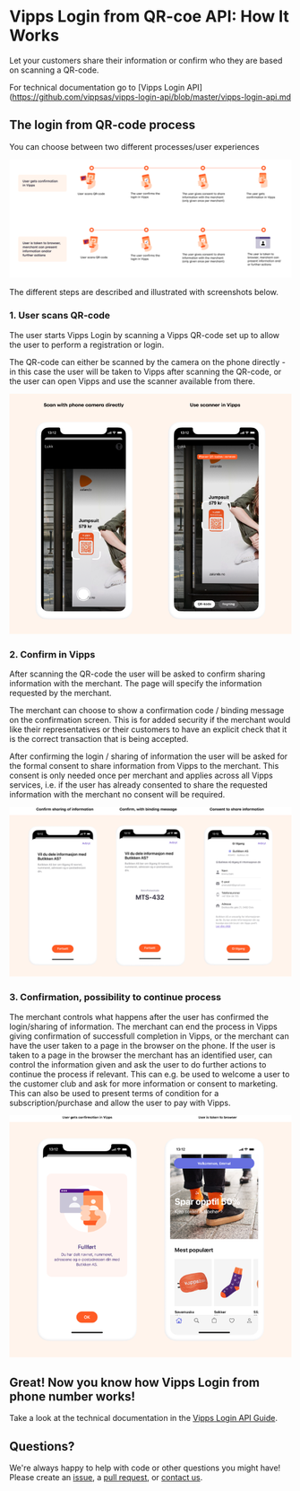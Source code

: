 # Vipps Login from QR-coe API: How It Works

Let your customers share their information or confirm who they are based on scanning a QR-code.

For technical documentation go to
[Vipps Login API](https://github.com/vippsas/vipps-login-api/blob/master/vipps-login-api.md

## The login from QR-code process
You can choose between two different processes/user experiences 

![login process](images/vipps-login-from-QR-process.png)

The different steps are described and illustrated with screenshots below.

### 1. User scans QR-code
The user starts Vipps Login by scanning a Vipps QR-code set up to allow the user to perform a registration or login.

The QR-code can either be scanned by the camera on the phone directly - in this case the user will be taken to Vipps after scanning the QR-code, or the user can open Vipps and use the scanner available from there.

![User gets push message from Vipps](images/vipps-login-QR-scan.png)

### 2. Confirm in Vipps
After scanning the QR-code the user will be asked to confirm sharing information with the merchant. The page will specify the information requested by the merchant.

The merchant can choose to show a confirmation code / binding message on the confirmation screen. This is for added security if the merchant would like their representatives or their customers to have an explicit check that it is the correct transaction that is being accepted. 

After confirming the login / sharing of information the user will be asked for the formal consent to share information from Vipps to the merchant. This consent is only needed once per merchant and applies across all Vipps services, i.e. if the user has already consented to share the requested information with the merchant no consent will be required.

![User confirm in Vipps](images/vipps-login-confirm.png)

### 3. Confirmation, possibility to continue process
The merchant controls what happens after the user has  confirmed the login/sharing of information. The merchant can end the process in Vipps giving confirmation of successfull completion in Vipps, or the merchant can have the user taken to a page in the browser on the phone. If the user is taken to a page in the browser the merchant has an identified user, can control the information given and ask the user to do further actions to continue the process if relevant. This can e.g. be used to welcome a user to the customer club and ask for more information or consent to marketing. This can also be used to present terms of condition for a subscription/purchase and allow the user to pay with Vipps.

![User gets confirmation in Vipps or is taken to browser](images/vipps-login-confirmation.png)

## Great! Now you know how Vipps Login from phone number works!

Take a look at the technical documentation in the [Vipps Login API Guide](https://github.com/vippsas/vipps-login-api/blob/master/vipps-login-api.md#client-initiated-backchannel-authentication-flows-ciba---special-cases-where-login-does-not-start-in-browser-or-app).


## Questions?

We're always happy to help with code or other questions you might have!
Please create an [issue](https://github.com/vippsas/vipps-login-api/issues),
a [pull request](https://github.com/vippsas/vipps-login-api/pulls),
or [contact us](https://github.com/vippsas/vipps-developers/blob/master/contact.md).

